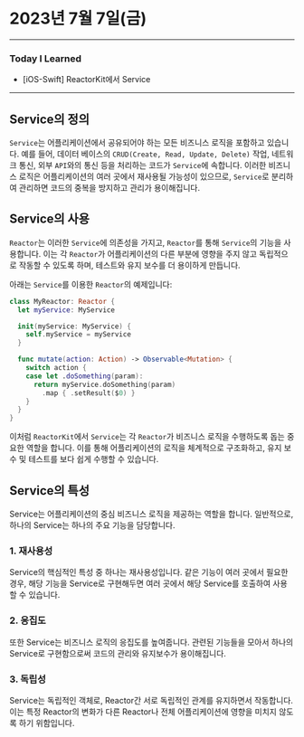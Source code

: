 # 2023년 7월 7일(금)

---

### Today I Learned 

- [iOS-Swift] ReactorKit에서 Service 

----

## Service의 정의

`Service`는 어플리케이션에서 공유되어야 하는 모든 비즈니스 로직을 포함하고 있습니다. 예를 들어, 데이터 베이스의 `CRUD(Create, Read, Update, Delete)` 작업, 네트워크 통신, 외부 `API`와의 통신 등을 처리하는 코드가 `Service`에 속합니다. 이러한 비즈니스 로직은 어플리케이션의 여러 곳에서 재사용될 가능성이 있으므로, `Service`로 분리하여 관리하면 코드의 중복을 방지하고 관리가 용이해집니다.

## Service의 사용

`Reactor`는 이러한 `Service`에 의존성을 가지고, `Reactor`를 통해 `Service`의 기능을 사용합니다. 이는 각 `Reactor`가 어플리케이션의 다른 부분에 영향을 주지 않고 독립적으로 작동할 수 있도록 하며, 테스트와 유지 보수를 더 용이하게 만듭니다.

아래는 `Service`를 이용한 `Reactor`의 예제입니다:

```swift
class MyReactor: Reactor {
  let myService: MyService

  init(myService: MyService) {
    self.myService = myService
  }

  func mutate(action: Action) -> Observable<Mutation> {
    switch action {
    case let .doSomething(param):
      return myService.doSomething(param)
        .map { .setResult($0) }
    }
  }
}
```

이처럼 `ReactorKit`에서 `Service`는 각 `Reactor`가 비즈니스 로직을 수행하도록 돕는 중요한 역할을 합니다. 이를 통해 어플리케이션의 로직을 체계적으로 구조화하고, 유지 보수 및 테스트를 보다 쉽게 수행할 수 있습니다.

## Service의 특성

Service는 어플리케이션의 중심 비즈니스 로직을 제공하는 역할을 합니다. 일반적으로, 하나의 Service는 하나의 주요 기능을 담당합니다.

### 1. 재사용성

Service의 핵심적인 특성 중 하나는 재사용성입니다. 같은 기능이 여러 곳에서 필요한 경우, 해당 기능을 Service로 구현해두면 여러 곳에서 해당 Service를 호출하여 사용할 수 있습니다.

### 2. 응집도

또한 Service는 비즈니스 로직의 응집도를 높여줍니다. 관련된 기능들을 모아서 하나의 Service로 구현함으로써 코드의 관리와 유지보수가 용이해집니다.

### 3. 독립성

Service는 독립적인 객체로, Reactor간 서로 독립적인 관계를 유지하면서 작동합니다. 이는 특정 Reactor의 변화가 다른 Reactor나 전체 어플리케이션에 영향을 미치지 않도록 하기 위함입니다.